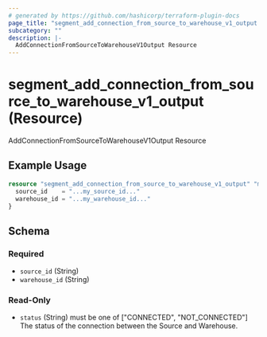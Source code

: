 ```yaml
---
# generated by https://github.com/hashicorp/terraform-plugin-docs
page_title: "segment_add_connection_from_source_to_warehouse_v1_output Resource - repo"
subcategory: ""
description: |-
  AddConnectionFromSourceToWarehouseV1Output Resource
---
```


# segment_add_connection_from_source_to_warehouse_v1_output (Resource)

AddConnectionFromSourceToWarehouseV1Output Resource

## Example Usage

```terraform
resource "segment_add_connection_from_source_to_warehouse_v1_output" "my_addconnectionfromsourcetowarehousev1output" {
  source_id    = "...my_source_id..."
  warehouse_id = "...my_warehouse_id..."
}
```

<!-- schema generated by tfplugindocs -->
## Schema

### Required

- `source_id` (String)
- `warehouse_id` (String)

### Read-Only

- `status` (String) must be one of ["CONNECTED", "NOT_CONNECTED"]
The status of the connection between the Source and Warehouse.


